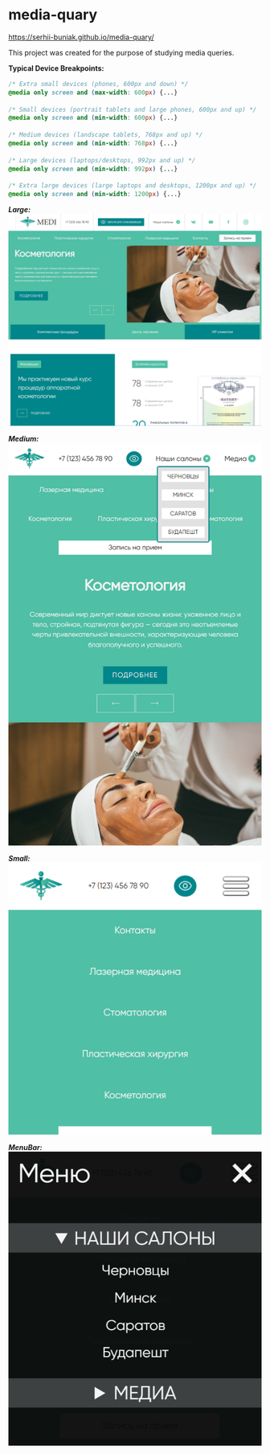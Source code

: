 # media-quary
https://serhii-buniak.github.io/media-quary/

This project was created for the purpose of studying media queries.

__Typical Device Breakpoints:__
```css
/* Extra small devices (phones, 600px and down) */
@media only screen and (max-width: 600px) {...}

/* Small devices (portrait tablets and large phones, 600px and up) */
@media only screen and (min-width: 600px) {...}

/* Medium devices (landscape tablets, 768px and up) */
@media only screen and (min-width: 768px) {...}

/* Large devices (laptops/desktops, 992px and up) */
@media only screen and (min-width: 992px) {...}

/* Extra large devices (large laptops and desktops, 1200px and up) */
@media only screen and (min-width: 1200px) {...}
```

___Large:___
![fullscreen.png](https://github.com/Serhii-Buniak/media-quary/blob/master/files_for_readme/fullscreen.png?raw=true)

___Medium:___
![medium.png](https://github.com/Serhii-Buniak/media-quary/blob/master/files_for_readme/medium.png?raw=true)

___Small:___
![small.png](https://github.com/Serhii-Buniak/media-quary/blob/master/files_for_readme/small.png?raw=true)

___MenuBar:___
![menu.png](https://github.com/Serhii-Buniak/media-quary/blob/master/files_for_readme/menu.png?raw=true)